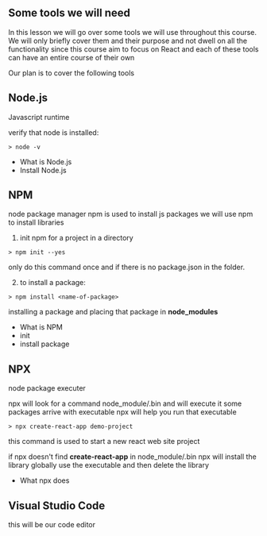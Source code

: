 ## Some tools we will need

In this lesson we will go over some tools we will use throughout this course. 
We will only briefly cover them and their purpose and not dwell on all the functionality since this course aim to focus on React and each of these tools can have an entire course of their own

Our plan is to cover the following tools

## Node.js

Javascript runtime

verify that node is installed:

```
> node -v
```

  - What is Node.js
  - Install Node.js

## NPM

node package manager
npm is used to install js packages
we will use npm to install libraries

1. init npm for a project in a directory

```
> npm init --yes
```

only do this command once and if there is no package.json in the folder.

2. to install a package:

```
> npm install <name-of-package>
```

installing a package and placing that package in **node_modules**


  - What is NPM
  - init
  - install package

## NPX

node package executer

npx will look for a command node_module/.bin and will execute it
some packages arrive with executable
npx will help you run that executable

```
> npx create-react-app demo-project
```

this command is used to start a new react web site project

if npx doesn't find **create-react-app** in node_module/.bin
npx will install the library globally use the executable and then delete the library

  - What npx does

## Visual Studio Code
  this will be our code editor

